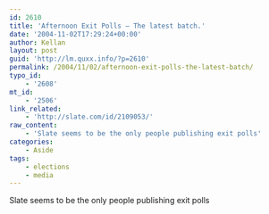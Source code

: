 ```yaml
---
id: 2610
title: 'Afternoon Exit Polls – The latest batch.'
date: '2004-11-02T17:29:24+00:00'
author: Kellan
layout: post
guid: 'http://lm.quxx.info/?p=2610'
permalink: /2004/11/02/afternoon-exit-polls-the-latest-batch/
typo_id:
    - '2608'
mt_id:
    - '2506'
link_related:
    - 'http://slate.com/id/2109053/'
raw_content:
    - 'Slate seems to be the only people publishing exit polls'
categories:
    - Aside
tags:
    - elections
    - media
---
```


Slate seems to be the only people publishing exit polls